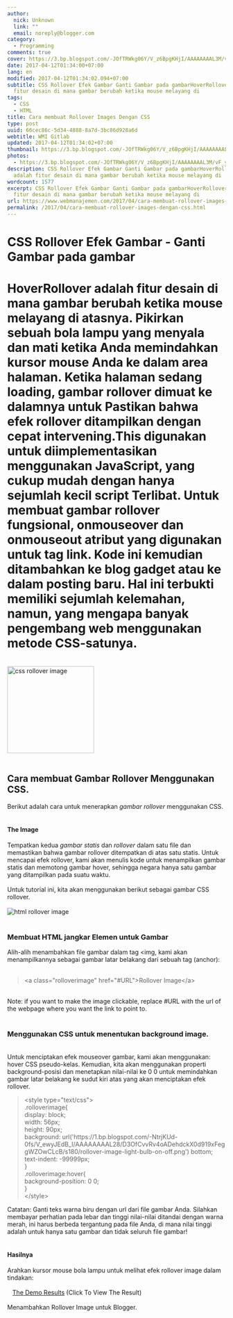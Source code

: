 ```yaml
---
author:
  nick: Unknown
  link: ""
  email: noreply@blogger.com
category:
  - Programming
comments: true
cover: https://3.bp.blogspot.com/-JOfTRWkg06Y/V_z6BpgKHjI/AAAAAAAAL3M/vF_yc-oNkd8BjbQOElXOiHEx7Jj93k25wCLcB/s200/css-rollover-image-change-on-hover.png
date: 2017-04-12T01:34:00+07:00
lang: en
modified: 2017-04-12T01:34:02.094+07:00
subtitle: CSS Rollover Efek Gambar Ganti Gambar pada gambarHoverRollover adalah
  fitur desain di mana gambar berubah ketika mouse melayang di
tags:
  - CSS
  - HTML
title: Cara membuat Rollover Images Dengan CSS
type: post
uuid: 66cec86c-5d34-4888-8a7d-3bc86d928a6d
webtitle: WMI Gitlab
updated: 2017-04-12T01:34:02+07:00
thumbnail: https://3.bp.blogspot.com/-JOfTRWkg06Y/V_z6BpgKHjI/AAAAAAAAL3M/vF_yc-oNkd8BjbQOElXOiHEx7Jj93k25wCLcB/s200/css-rollover-image-change-on-hover.png
photos:
  - https://3.bp.blogspot.com/-JOfTRWkg06Y/V_z6BpgKHjI/AAAAAAAAL3M/vF_yc-oNkd8BjbQOElXOiHEx7Jj93k25wCLcB/s200/css-rollover-image-change-on-hover.png
description: CSS Rollover Efek Gambar Ganti Gambar pada gambarHoverRollover
  adalah fitur desain di mana gambar berubah ketika mouse melayang di
wordcount: 1577
excerpt: CSS Rollover Efek Gambar Ganti Gambar pada gambarHoverRollover adalah
  fitur desain di mana gambar berubah ketika mouse melayang di
url: https://www.webmanajemen.com/2017/04/cara-membuat-rollover-images-dengan-css.html
permalink: /2017/04/cara-membuat-rollover-images-dengan-css.html
---
```


<div dir="ltr" trbidi="on"><div class="post"><h1><span>CSS Rollover Efek Gambar - Ganti Gambar pada gambar&nbsp;</span></h1><h1><span>HoverRollover adalah fitur desain di mana gambar berubah ketika mouse melayang di atasnya. Pikirkan sebuah bola lampu yang menyala dan mati ketika Anda memindahkan kursor mouse Anda ke dalam area halaman. Ketika halaman sedang loading, gambar rollover dimuat ke dalamnya untuk Pastikan bahwa efek rollover ditampilkan dengan cepat intervening.This digunakan untuk diimplementasikan menggunakan JavaScript, yang cukup mudah dengan hanya sejumlah kecil script Terlibat. Untuk membuat gambar rollover fungsional, onmouseover dan onmouseout atribut yang digunakan untuk tag link. Kode ini kemudian ditambahkan ke blog gadget atau ke dalam posting baru. Hal ini terbukti memiliki sejumlah kelemahan, namun, yang mengapa banyak pengembang web menggunakan metode CSS-satunya.</span></h1><div class="post-body"><div id="adsense-target"><br><div class="separator"><img alt="css rollover image" border="0" height="200" src="https://3.bp.blogspot.com/-JOfTRWkg06Y/V_z6BpgKHjI/AAAAAAAAL3M/vF_yc-oNkd8BjbQOElXOiHEx7Jj93k25wCLcB/s200/css-rollover-image-change-on-hover.png" title="CSS Rollover Image Effect" width="200"></div><br><h2>Cara membuat Gambar Rollover Menggunakan CSS.</h2><span>Berikut adalah cara untuk menerapkan </span><span><i>gambar</i> <i>rollover</i> </span><span>menggunakan CSS.</span><br><br><h4>The Image</h4><span>Tempatkan kedua </span><span><i>gambar</i></span><span> <i>statis</i> dan </span><span><i>rollover </i></span><span>dalam satu file dan memastikan bahwa gambar rollover ditempatkan di atas satu statis. </span><span>Untuk mencapai efek rollover, kami akan menulis kode untuk menampilkan gambar statis dan memotong gambar hover, sehingga negara hanya satu gambar yang ditampilkan pada suatu waktu.</span><br><br><span>Untuk tutorial ini, kita akan menggunakan berikut sebagai gambar CSS rollover.</span><br><br><div class="separator"><img alt="html rollover image" border="0" src="https://1.bp.blogspot.com/-NtrjKUd-0fs/V_ewyJEdB_I/AAAAAAAAL28/D3OfCvvRv4oADehdckX0d919xFeggWZOwCLcB/s180/rollover-image-light-bulb-on-off.png" title="CSS Rollover Image "></div><br><h3><span>Membuat HTML jangkar Elemen untuk Gambar</span></h3><span>Alih-alih menambahkan file gambar dalam tag &lt;img, kami akan menampilkannya sebagai gambar latar belakang dari sebuah tag (anchor):</span><br><br><blockquote class="tr_bq">&lt;a class="rolloverimage" href="<span>#URL</span>"&gt;Rollover Image&lt;/a&gt;</blockquote><br>Note: if you want to make the image clickable, replace <span>#URL</span> with the url of the webpage where you want the link to point to.<br><br><h3>Menggunakan CSS untuk menentukan background image.</h3><br><span>Untuk menciptakan efek mouseover gambar, kami akan menggunakan: hover CSS pseudo-kelas. </span><span>Kemudian, kita akan menggunakan properti background-posisi dan menetapkan nilai-nilai ke 0 0 untuk memindahkan gambar latar belakang ke sudut kiri atas yang akan menciptakan efek rollover.</span><br><blockquote class="tr_bq">&lt;style type="text/css"&gt;<br>.rolloverimage{<br>display: block;<br>width: <span>56px</span>;<br>height: <span>90px</span>;<br>background: url('<span>https://1.bp.blogspot.com/-NtrjKUd-0fs/V_ewyJEdB_I/AAAAAAAAL28/D3OfCvvRv4oADehdckX0d919xFeggWZOwCLcB/s180/rollover-image-light-bulb-on-off.png</span>') bottom;<br>text-indent: -99999px;<br>}<br>.rolloverimage:hover{<br>background-position: 0 0;<br>}<br>&lt;/style&gt;</blockquote><span>Catatan: Ganti teks warna biru dengan url dari file gambar Anda.</span><span> Silahkan membayar perhatian pada lebar dan tinggi nilai-nilai ditandai dengan warna merah, ini harus berbeda tergantung pada file Anda, di mana nilai tinggi adalah untuk hanya satu gambar dan tidak seluruh file gambar!</span><br><br><h4>Hasilnya</h4><span>Arahkan kursor mouse bola lampu untuk melihat efek rollover image dalam tindakan:</span><br><br>&nbsp; &nbsp;<a href="https://jsfiddle.net/dimaslanjaka/sjh3bnz8/1/" rel="noopener noreferer nofollow" target="_blank">The Demo Results</a>&nbsp;(Click To View The Result)<br><br>Menambahkan Rollover Image untuk Blogger.<br><br></div></div></div></div>